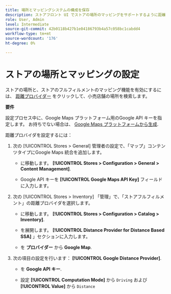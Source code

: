 ```yaml
---
title: 場所とマッピングシステムの構成を保存
description: ストアフロント UI でストアの場所のマッピングをサポートするように距離プロバイダーを設定します。 店舗フルフィルメントソリューションでは、小売店舗の検索と、エンドツーエンドのフルフィルメントワークフローのその他のマッピングおよびスケジュール機能を有効にする距離プロバイダが必要です。
role: User, Admin
level: Intermediate
source-git-commit: 42b0118b427b1e04186793b4a57c058bc1cabdd4
workflow-type: tm+mt
source-wordcount: '176'
ht-degree: 0%

---
```



# ストアの場所とマッピングの設定

ストアの場所と、ストアのフルフィルメントのマッピング機能を有効にするには、 [距離プロバイダー](https://docs.magento.com/user-guide/catalog/inventory-configure-distance-priority.html) をクリックして、小売店舗の場所を検索します。

**要件**

設定プロセス中に、Google Maps プラットフォーム用のGoogle API キーを指定します。 お持ちでない場合は、 [Google Maps プラットフォームから生成](https://docs.magento.com/user-guide/catalog/inventory-configure-distance-priority.html#configure-google-maps).

距離プロバイダを設定するには：

1. 次の [!UICONTROL Stores > General] 管理者の設定で、「マップ」コンテンツタイプにGoogle Maps 統合を追加します。

   - に移動します。 **[!UICONTROL Stores > Configuration  > General > Content Management]**.

   - Google API キーを **[!UICONTROL Google Maps API Key]** フィールドに入力します。

1. 次の [!UICONTROL Stores > Inventory] 「管理」で、「ストアフルフィルメント」の距離プロバイダを選択します。

   - に移動します。 **[!UICONTROL Stores > Configuration > Catalog > Inventory]**.

   - を展開します。 **[!UICONTROL Distance Provider for Distance Based SSA]** 」セクションに入力します。

   - を **プロバイダー** から **Google Map**.

1. 次の項目の設定を行います： **[!UICONTROL Google Distance Provider]**.

   - を **Google API キー**.

   - 設定 **[!UICONTROL Computation Mode]** から `Driving` および **[!UICONTROL Value]** から `Distance`
